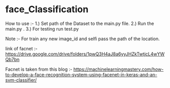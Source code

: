 # face_Classification

How to use :-
1.) Set path of the Dataset to the main.py file.
2.) Run the main.py .
3.) For testing run test.py

Note :- For train any new image_id and selfi  pass the path of the location.

link of facnet :- https://drive.google.com/drive/folders/1pwQ3H4aJ8a6yyJHZkTwtjcL4wYWQb7bn

Facnet is taken from this blog :-  https://machinelearningmastery.com/how-to-develop-a-face-recognition-system-using-facenet-in-keras-and-an-svm-classifier/
